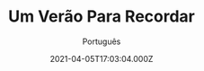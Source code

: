 ---
id: '53393c33-7ee2-4958-a24d-0459ef039296'
type: 'movie' # Filme, Série, Anime
title: "Um Verão Para Recordar"
synopsis: ["As alunas de um acampamento de equitação descobrem que o professor tem uma queda pela ajudante do rancho, mas é muito tímido para chamá-la para sair. Então, elas resolvem unir-se para ajudar os pombinhos e acabam construindo uma forte amizade.",
]
originalTitle: "Horse Camp: A Love Tail"
date: '2021-04-05T17:03:04.000Z'
update: '2021-04-05T17:03:04.000Z'
releaseDate: '2020-01-11T03:00:00.000Z'
imdb:
  rating: '5.3' # 8.5
  id: '' # tt0470752
duration: '1h 21 Min'
trailer:
  urls: [
    'Ma9-zLENTdM',
  ]
tags: ['1080p']
genre: [] #
quality: 'WEB-DL' # BluRay, WEB-DL, HDTV, WEB-DL4K, WEB-DLe
format: 'Mkv' # MKV, MP4, TS
audio: 'Português, Inglês' # Dublado, Legendado, Dual Audio, Dub & Leg
subtitle: 'Português' # Português, inglês,
size: '1.80 GB' # 4.8 GB
audioQuality: 10
videoQuality: 10
directors: []
#  - name: 'Lana Wachowski'
#    image: ''
#  - name: 'Lilly Wachowski'
#    image: ''
cast: []
#  - name: 'Keanu Reeves'
#    image: ''
#    characterName: 'Neo'
writers: []
#  - name: ''
#    image: ''
maturityRating:
  age: '' # L , 10, 12, 14, 16, 18
  topics: [''] # Violence, Illegal drugs, Inappropriate Language, Legal Drugs, Sexual Content, Extreme Violence
###########################################
download:
  
  - url: 'magnet:?xt=urn:btih:c09afb8c8eaba6b624e6a62885e8c9ac470445f9&dn=Horse.Camp.Um.Ver%c3%a3o.pra.Recordar.2020.1080p.WEB-DL.DD5.1.H264.DUAL-TDF&tr=udp%3a%2f%2ftracker.opentrackr.org%3a1337%2fannounce&tr=udp%3a%2f%2ftracker.openbittorrent.com%3a80%2fannounce&tr=udp%3a%2f%2ftracker.trackerfix.com%3a80%2fannounce&tr=udp%3a%2f%2ftracker.coppersurfer.tk%3a6969%2fannounce&tr=udp%3a%2f%2ftracker.leechers-paradise.org%3a6969%2fannounce&tr=udp%3a%2f%2feddie4.nl%3a6969%2fannounce&tr=udp%3a%2f%2fp4p.arenabg.com%3a1337%2fannounce&tr=udp%3a%2f%2fexplodie.org%3a6969%2fannounce&tr=udp%3a%2f%2fzer0day.ch%3a1337%2fannounce'
    resolution: '1080p' # 720p, 1080p, 4K,
    audio: 'Dual Áudio' # Dublado, Legendado, Dual Audio
    size: '' # 4.8 GB
    quality: '' # BluRay, WEB-DL
    format: '' # MKV
images:
  cover: '/assets/movies/um-verao-para-recordar.jpg'
  background: '/assets/movies/'
---
